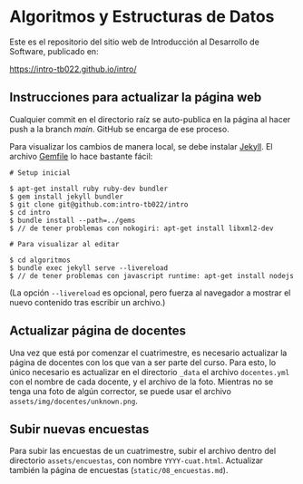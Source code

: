 # Algoritmos y Estructuras de Datos

Este es el repositorio del sitio web de Introducción al Desarrollo de Software, publicado en:

<https://intro-tb022.github.io/intro/>

## Instrucciones para actualizar la página web

Cualquier commit en el directorio raíz se auto-publica en la página al hacer push a la branch _main_. GitHub se encarga de ese proceso.

Para visualizar los cambios de manera local, se debe instalar [Jekyll](https://jekyllrb.com/docs/installation/). El archivo [Gemfile](Gemfile) lo hace bastante fácil:

```
# Setup inicial

$ apt-get install ruby ruby-dev bundler
$ gem install jekyll bundler
$ git clone git@github.com:intro-tb022/intro
$ cd intro
$ bundle install --path=../gems
$ // de tener problemas con nokogiri: apt-get install libxml2-dev

# Para visualizar al editar

$ cd algoritmos
$ bundle exec jekyll serve --livereload
$ // de tener problemas con javascript runtime: apt-get install nodejs

```

(La opción `--livereload` es opcional, pero fuerza al navegador a mostrar
el nuevo contenido tras escribir un archivo.)

## Actualizar página de docentes

Una vez que está por comenzar el cuatrimestre, es necesario actualizar la página de docentes con los que van a ser parte del curso. Para esto, lo único necesario es actualizar en el directorio `_data` el archivo `docentes.yml` con el nombre de cada docente, y el archivo de la foto. Mientras no se tenga una foto de algún corrector, se puede usar el archivo `assets/img/docentes/unknown.png`.

## Subir nuevas encuestas

Para subir las encuestas de un cuatrimestre, subir el archivo dentro del directorio `assets/encuestas`, con nombre `YYYY-cuat.html`. Actualizar también la página de encuestas (`static/08_encuestas.md`).